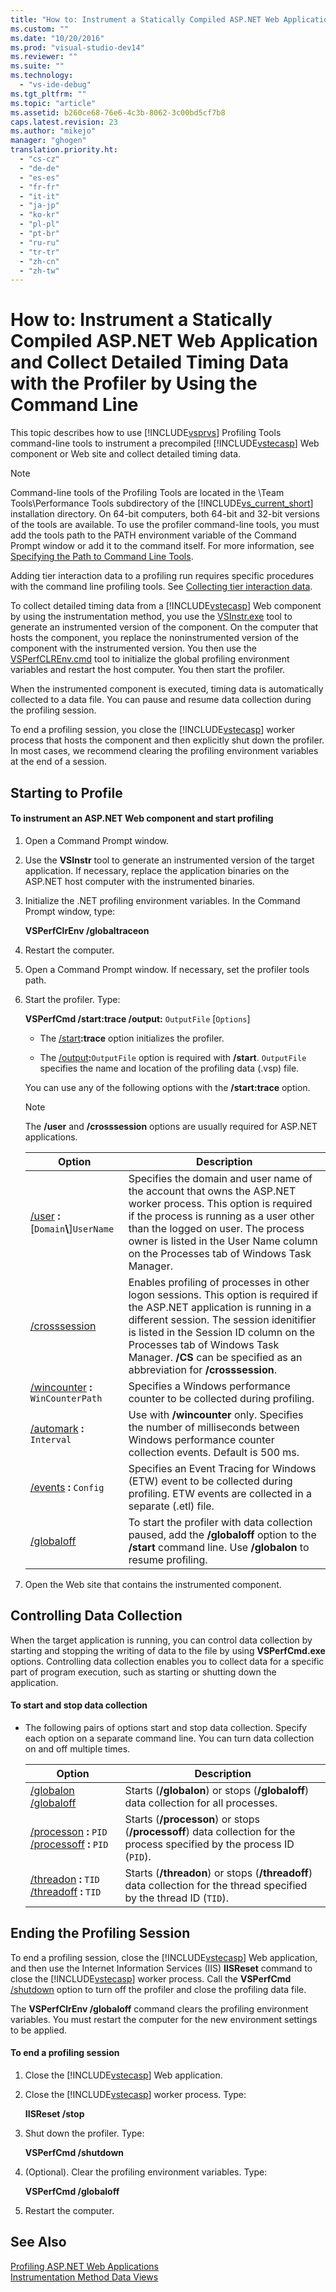 ```yaml
---
title: "How to: Instrument a Statically Compiled ASP.NET Web Application and Collect Detailed Timing Data with the Profiler by Using the Command Line | hehe"
ms.custom: ""
ms.date: "10/20/2016"
ms.prod: "visual-studio-dev14"
ms.reviewer: ""
ms.suite: ""
ms.technology: 
  - "vs-ide-debug"
ms.tgt_pltfrm: ""
ms.topic: "article"
ms.assetid: b260ce68-76e6-4c3b-8062-3c00bd5cf7b8
caps.latest.revision: 23
ms.author: "mikejo"
manager: "ghogen"
translation.priority.ht: 
  - "cs-cz"
  - "de-de"
  - "es-es"
  - "fr-fr"
  - "it-it"
  - "ja-jp"
  - "ko-kr"
  - "pl-pl"
  - "pt-br"
  - "ru-ru"
  - "tr-tr"
  - "zh-cn"
  - "zh-tw"
---
```

# How to: Instrument a Statically Compiled ASP.NET Web Application and Collect Detailed Timing Data with the Profiler by Using the Command Line
This topic describes how to use [!INCLUDE[vsprvs](../code-quality/includes/vsprvs_md.md)] Profiling Tools command-line tools to instrument a precompiled [!INCLUDE[vstecasp](../code-quality/includes/vstecasp_md.md)] Web component or Web site and collect detailed timing data.  
  
> [!NOTE]
>  Command-line tools of the Profiling Tools are located in the \Team Tools\Performance Tools subdirectory of the [!INCLUDE[vs_current_short](../code-quality/includes/vs_current_short_md.md)] installation directory. On 64-bit computers, both 64-bit and 32-bit versions of the tools are available. To use the profiler command-line tools, you must add the tools path to the PATH environment variable of the Command Prompt window or add it to the command itself. For more information, see [Specifying the Path to Command Line Tools](../profiling/specifying-the-path-to-profiling-tools-command-line-tools.md).  
>   
>  Adding tier interaction data to a profiling run requires specific procedures with the command line profiling tools. See [Collecting tier interaction data](../profiling/adding-tier-interaction-data-from-the-command-line.md).  
  
 To collect detailed timing data from a [!INCLUDE[vstecasp](../code-quality/includes/vstecasp_md.md)] Web component by using the instrumentation method, you use the [VSInstr.exe](../profiling/vsinstr.md) tool to generate an instrumented version of the component. On the computer that hosts the component, you replace the noninstrumented version of the component with the instrumented version. You then use the [VSPerfCLREnv.cmd](../profiling/vsperfclrenv.md) tool to initialize the global profiling environment variables and restart the host computer. You then start the profiler.  
  
 When the instrumented component is executed, timing data is automatically collected to a data file. You can pause and resume data collection during the profiling session.  
  
 To end a profiling session, you close the [!INCLUDE[vstecasp](../code-quality/includes/vstecasp_md.md)] worker process that hosts the component and then explicitly shut down the profiler. In most cases, we recommend clearing the profiling environment variables at the end of a session.  
  
## Starting to Profile  
  
#### To instrument an ASP.NET Web component and start profiling  
  
1.  Open a Command Prompt window.  
  
2.  Use the **VSInstr** tool to generate an instrumented version of the target application. If necessary, replace the application binaries on the ASP.NET host computer with the instrumented binaries.  
  
3.  Initialize the .NET profiling environment variables. In the Command Prompt window, type:  
  
     **VSPerfClrEnv /globaltraceon**  
  
4.  Restart the computer.  
  
5.  Open a Command Prompt window. If necessary, set the profiler tools path.  
  
6.  Start the profiler. Type:  
  
     **VSPerfCmd /start:trace /output:** `OutputFile` [`Options`]  
  
    -   The [/start](../profiling/start.md)**:trace** option initializes the profiler.  
  
    -   The [/output](../profiling/output.md)**:**`OutputFile` option is required with **/start**. `OutputFile` specifies the name and location of the profiling data (.vsp) file.  
  
     You can use any of the following options with the **/start:trace** option.  
  
    > [!NOTE]
    >  The **/user** and **/crosssession** options are usually required for ASP.NET applications.  
  
    |Option|Description|  
    |------------|-----------------|  
    |[/user](../profiling/user--vsperfcmd-.md) **:**[`Domain`**\\**]`UserName`|Specifies the domain and user name of the account that owns the ASP.NET worker process. This option is required if the process is running as a user other than the logged on user. The process owner is listed in the User Name column on the Processes tab of Windows Task Manager.|  
    |[/crosssession](../profiling/crosssession.md)|Enables profiling of processes in other logon sessions. This option is required if the ASP.NET application is running in a different session. The session idenitifier is listed in the Session ID column on the Processes tab of Windows Task Manager. **/CS** can be specified as an abbreviation for **/crosssession**.|  
    |[/wincounter](../profiling/wincounter.md) **:** `WinCounterPath`|Specifies a Windows performance counter to be collected during profiling.|  
    |[/automark](../profiling/automark.md) **:** `Interval`|Use with **/wincounter** only. Specifies the number of milliseconds between Windows performance counter collection events. Default is 500 ms.|  
    |[/events](../profiling/events--vsperfcmd-.md) **:** `Config`|Specifies an Event Tracing for Windows (ETW) event to be collected during profiling. ETW events are collected in a separate (.etl) file.|  
    |[/globaloff](../profiling/globalon-and-globaloff.md)|To start the profiler with data collection paused, add the **/globaloff** option to the **/start** command line. Use **/globalon** to resume profiling.|  
  
7.  Open the Web site that contains the instrumented component.  
  
## Controlling Data Collection  
 When the target application is running, you can control data collection by starting and stopping the writing of data to the file by using **VSPerfCmd.exe** options. Controlling data collection enables you to collect data for a specific part of program execution, such as starting or shutting down the application.  
  
#### To start and stop data collection  
  
-   The following pairs of options start and stop data collection. Specify each option on a separate command line. You can turn data collection on and off multiple times.  
  
    |Option|Description|  
    |------------|-----------------|  
    |[/globalon /globaloff](../profiling/globalon-and-globaloff.md)|Starts (**/globalon**) or stops (**/globaloff**) data collection for all processes.|  
    |[/processon](../profiling/processon-and-processoff.md) **:** `PID` [/processoff](../profiling/processon-and-processoff.md) **:** `PID`|Starts (**/processon**) or stops (**/processoff**) data collection for the process specified by the process ID (`PID`).|  
    |[/threadon](../profiling/threadon-and-threadoff.md) **:** `TID` [/threadoff](../profiling/threadon-and-threadoff.md) **:** `TID`|Starts (**/threadon**) or stops (**/threadoff**) data collection for the thread specified by the thread ID (`TID`).|  
  
## Ending the Profiling Session  
 To end a profiling session, close the [!INCLUDE[vstecasp](../code-quality/includes/vstecasp_md.md)] Web application, and then use the Internet Information Services (IIS) **IISReset** command to close the [!INCLUDE[vstecasp](../code-quality/includes/vstecasp_md.md)] worker process. Call the **VSPerfCmd** [/shutdown](../profiling/shutdown.md) option to turn off the profiler and close the profiling data file.  
  
 The **VSPerfClrEnv /globaloff** command clears the profiling environment variables. You must restart the computer for the new environment settings to be applied.  
  
#### To end a profiling session  
  
1.  Close the [!INCLUDE[vstecasp](../code-quality/includes/vstecasp_md.md)] Web application.  
  
2.  Close the [!INCLUDE[vstecasp](../code-quality/includes/vstecasp_md.md)] worker process. Type:  
  
     **IISReset /stop**  
  
3.  Shut down the profiler. Type:  
  
     **VSPerfCmd /shutdown**  
  
4.  (Optional). Clear the profiling environment variables. Type:  
  
     **VSPerfCmd /globaloff**  
  
5.  Restart the computer.  
  
## See Also  
 [Profiling ASP.NET Web Applications](../profiling/command-line-profiling-of-asp.net-web-applications.md)   
 [Instrumentation Method Data Views](../profiling/instrumentation-method-data-views.md)